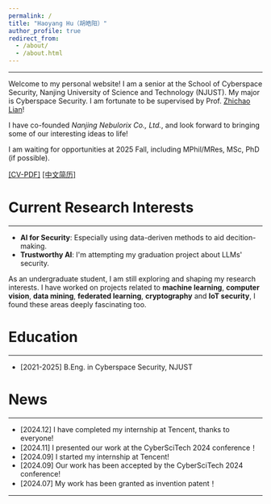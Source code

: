 ```yaml
---
permalink: /
title: "Haoyang Hu（胡皓阳）"
author_profile: true
redirect_from: 
  - /about/
  - /about.html
---
```


---
Welcome to my personal website! I am a senior at the School of Cyberspace Security, Nanjing University of Science and Technology (NJUST). My major is Cyberspace Security. I am fortunate to be supervised by Prof. [Zhichao Lian](https://gsmis.njust.edu.cn/open/TutorInfo.aspx?dsbh=6CZPjzcQhmzsS-IjPww!Hw==&yxsh=4iVdgPyuKTE=&zydm=QP9JvMVDx3k=)!

I have co-founded *Nanjing Nebulorix Co., Ltd.*, and look forward to bringing some of our interesting ideas to life!

I am waiting for opportunities at 2025 Fall, including MPhil/MRes, MSc, PhD (if possible).

<a href="https://ALIENHHY.github.io/_pages/2024.12.14-CV_Haoyang_Hu_NJUST.pdf" target="_blank">[CV-PDF]</a>    <a href="https://ALIENHHY.github.io/_pages/12.14胡皓阳中文简历.pdf" target="_blank">[中文简历]</a>

Current Research Interests
======
---
* **AI for Security**: Especially using data-deriven methods to aid decition-making.
* **Trustworthy AI**: I'm attempting my graduation project about LLMs' security.

As an undergraduate student, I am still exploring and shaping my research interests. I have worked on projects related to **machine learning**, **computer vision**, **data mining**, **federated learning**, **cryptography** and **IoT security**, I found these areas deeply fascinating too.

Education
======
---
* [2021-2025] B.Eng. in Cyberspace Security, NJUST

News
======
---
* [2024.12] I have completed my internship at Tencent, thanks to everyone!
* [2024.11] I presented our work at the CyberSciTech 2024 conference！
* [2024.09] I started my internship at Tencent!
* [2024.09] Our work has been accepted by the CyberSciTech 2024 conference!
* [2024.07] My work has been granted as invention patent！

---

<script type="text/javascript" id="clustrmaps" src="//clustrmaps.com/map_v2.js?d=6wfR7GC9nCyJQPKiqnKV-XvXiwNpKSA2Zv_onF9ga-g&cl=ffffff&w=a"></script>
